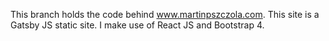 This branch holds the code behind www.martinpszczola.com. This site is a Gatsby JS static site. I make use of React JS and Bootstrap 4.


